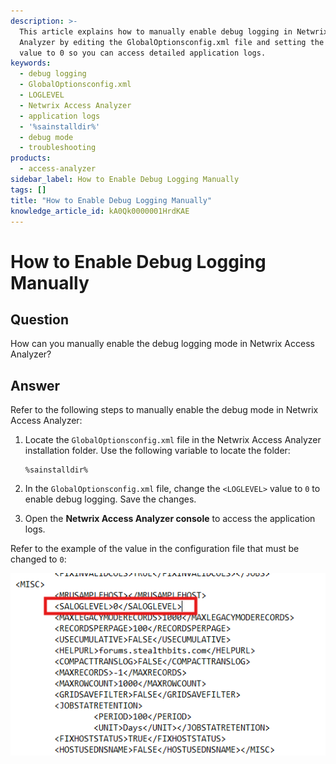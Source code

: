 ```yaml
---
description: >-
  This article explains how to manually enable debug logging in Netwrix Access
  Analyzer by editing the GlobalOptionsconfig.xml file and setting the LOGLEVEL
  value to 0 so you can access detailed application logs.
keywords:
  - debug logging
  - GlobalOptionsconfig.xml
  - LOGLEVEL
  - Netwrix Access Analyzer
  - application logs
  - '%sainstalldir%'
  - debug mode
  - troubleshooting
products:
  - access-analyzer
sidebar_label: How to Enable Debug Logging Manually
tags: []
title: "How to Enable Debug Logging Manually"
knowledge_article_id: kA0Qk0000001HrdKAE
---
```


# How to Enable Debug Logging Manually

## Question

How can you manually enable the debug logging mode in Netwrix Access Analyzer?

## Answer

Refer to the following steps to manually enable the debug mode in Netwrix Access Analyzer:

1. Locate the `GlobalOptionsconfig.xml` file in the Netwrix Access Analyzer installation folder. Use the following variable to locate the folder:

   ```text
   %sainstalldir%
   ```

2. In the `GlobalOptionsconfig.xml` file, change the `<LOGLEVEL>` value to `0` to enable debug logging. Save the changes.

3. Open the **Netwrix Access Analyzer console** to access the application logs.

Refer to the example of the value in the configuration file that must be changed to `0`:

![Configuration example](images/ka0Qk00000056mL_0EMQk000006Clm6.png)
